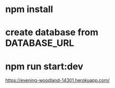 # npm install
# create database from DATABASE_URL
# npm run start:dev


https://evening-woodland-14301.herokuapp.com/
